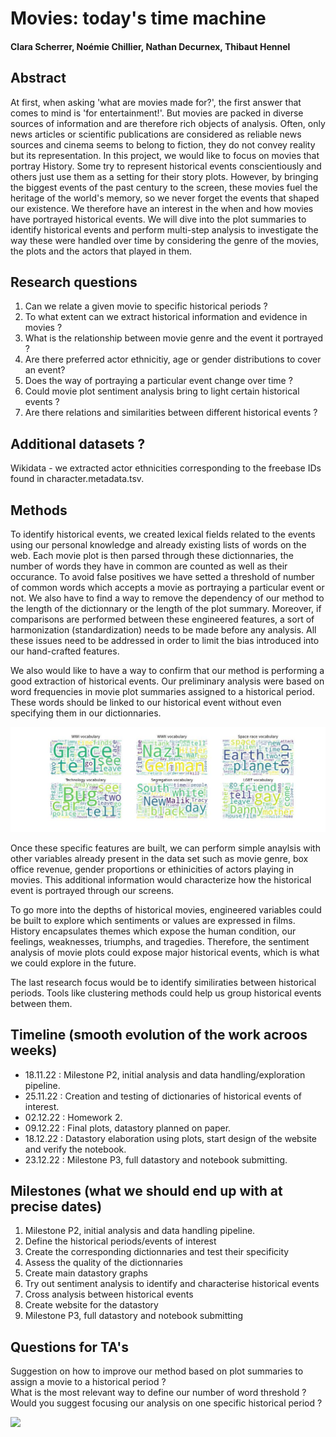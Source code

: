 # Movies: today's time machine

#### Clara Scherrer, Noémie Chillier, Nathan Decurnex, Thibaut Hennel

## Abstract
At first, when asking 'what are movies made for?', the first answer that comes to mind is 'for entertainment!'. But movies are packed in diverse sources of information and are therefore rich objects of analysis. Often, only news articles or scientific publications are considered as reliable news sources and cinema seems to belong to fiction, they do not convey reality but its representation. In this project, we would like to focus on movies that portray History. Some try to represent historical events conscientiously and others just use them as a setting for their story plots. However, by bringing the biggest events of the past century to the screen, these movies fuel the heritage of the world's memory, so we never forget the events that shaped our existence. We therefore have an interest in the when and how movies have portrayed historical events. We will dive into the plot summaries to identify historical events and perform multi-step analysis to investigate the way these were handled over time by considering the genre of the movies, the plots and the actors that played in them. 

## Research questions
1. Can we relate a given movie to specific historical periods ?
2. To what extent can we extract historical information and evidence in movies ?
3. What is the relationship between movie genre and the event it portrayed ? 
4. Are there preferred actor ethnicitiy, age or gender distributions to cover an event?
5. Does the way of portraying a particular event change over time ?
6. Could movie plot sentiment analysis bring to light certain historical events ?
7. Are there relations and similarities between different historical events ?

## Additional datasets ?
Wikidata - we extracted actor ethnicities corresponding to the freebase IDs found in character.metadata.tsv.

## Methods
To identify historical events, we created lexical fields related to the events using our personal knowledge and already existing lists of words on the web. Each movie plot is then parsed through these dictionnaries, the number of words they have in common are counted as well as their occurance. To avoid false positives we have setted a threshold of number of common words which accepts a movie as portraying a particular event or not. We also have to find a way to remove the dependency of our method to the length of the dictionnary or the length of the plot summary. Moreover, if comparisons are performed between these engineered features, a sort of harmonization (standardization) needs to be made before any analysis. All these issues need to be addressed in order to limit the bias introduced into our hand-crafted features. 

We also would like to have a way to confirm that our method is performing a good extraction of historical events. Our preliminary analysis were based on word frequencies in movie plot summaries assigned to a historical period. These words should be linked to our historical event without even specifying them in our dictionnaries.

![Screenshot](wordcloud.jpg)

Once these specific features are built, we can perform simple anaylsis with other variables already present in the data set such as movie genre, box office revenue, gender proportions or ethinicities of actors playing in movies. This additional information would characterize how the historical event is portrayed through our screens. 

To go more into the depths of historical movies, engineered variables could be built to explore which sentiments or values are expressed in films. History encapsulates themes which expose the human condition, our feelings, weaknesses, triumphs, and tragedies. Therefore, the sentiment analysis of movie plots could expose major historical events, which is what we could explore in the future. 

The last research focus would be to identify similiraties between historical periods. Tools like clustering methods could help us group historical events between them.

## Timeline (smooth evolution of the work acroos weeks)
- 18.11.22 : Milestone P2, initial analysis and data handling/exploration pipeline. <br>
- 25.11.22 : Creation and testing of dictionaries of historical events of interest. <br>
- 02.12.22 : Homework 2. <br>
- 09.12.22 : Final plots, datastory planned on paper. <br>
- 18.12.22 : Datastory elaboration using plots, start design of the website and verify the notebook. <br>
- 23.12.22 : Milestone P3, full datastory and notebook submitting. <br>

## Milestones (what we should end up with at precise dates)
1. Milestone P2, initial analysis and data handling pipeline. <br>
2. Define the historical periods/events of interest
3. Create the corresponding dictionnaries and test their specificity
4. Assess the quality of the dictionnaries
4. Create main datastory graphs
5. Try out sentiment analysis to identify and characterise historical events
6. Cross analysis between historical events
7. Create website for the datastory
8. Milestone P3, full datastory and notebook submitting

## Questions for TA's

Suggestion on how to improve our method based on plot summaries to assign a movie to a historical period ? <br>
What is the most relevant way to define our number of word threshold ? <br>
Would you suggest focusing our analysis on one specific historical period ? <br>


![](https://www.epfl.ch/wp/5.5/wp-content/themes/wp-theme-2018/assets/svg/epfl-logo.svg)
